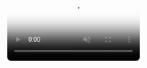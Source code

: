 <!-- Simple, safe embed. Autoplay is often blocked; controls will always work. -->
<p align="center">
  <video
    src="assets/header.mp4"
    poster="assets/header-poster.jpg"
    controls
    playsinline
    muted
    style="max-width:100%; height:auto; border-radius:8px;">
    Your browser does not support the video tag.
  </video>
</p>

<!-- Optional: offer WebM first for better compression/compatibility -->
<!--
<p align="center">
  <video controls playsinline muted style="max-width:100%; height:auto; border-radius:8px;">
    <source src="assets/header.webm" type="video/webm">
    <source src="assets/header.mp4" type="video/mp4">
    Your browser does not support the video tag.
  </video>
</p>
-->
